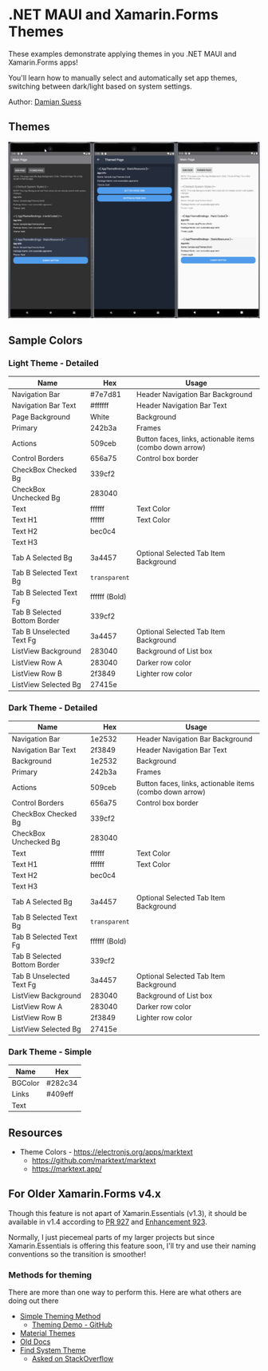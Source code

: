 # .NET MAUI and Xamarin.Forms Themes

These examples demonstrate applying themes in you .NET MAUI and Xamarin.Forms apps!

You'll learn how to manually select and automatically set app themes, switching between dark/light based on system settings.

Author: [Damian Suess](https://www.linkedin.com/in/damiansuess/)

## Themes

![Screen Shot](ScreenShot.png)

## Sample Colors

### Light Theme - Detailed

| Name                          | Hex     | Usage |
|-------------------------------|---------|-------|
| Navigation Bar                | #7e7d81 | Header Navigation Bar Background
| Navigation Bar Text           | #ffffff | Header Navigation Bar Text
| Page Background               | White   | Background
| Primary                       | 242b3a  | Frames
| Actions                       | 509ceb  | Button faces, links, actionable items (combo down arrow)
| Control Borders               | 656a75  | Control box border
| CheckBox Checked Bg           | 339cf2
| CheckBox Unchecked Bg         | 283040
| Text                          | ffffff  | Text Color
| Text H1                       | ffffff  | Text Color
| Text H2                       | bec0c4  |
| Text H3                       |
| Tab A Selected Bg             | 3a4457  | Optional Selected Tab Item Background
| Tab B Selected Text Bg        | `transparent`  |
| Tab B Selected Text Fg        | ffffff (Bold)  |
| Tab B Selected Bottom Border  | 339cf2 |
| Tab B Unselected Text Fg      | 3a4457  | Optional Selected Tab Item Background
| ListView Background           | 283040  | Background of List box
| ListView Row A                | 283040  | Darker row color
| ListView Row B                | 2f3849  | Lighter row color
| ListView Selected Bg          | 27415e

### Dark Theme - Detailed

| Name                          | Hex     | Usage |
|-------------------------------|---------|-------|
| Navigation Bar                | 1e2532 | Header Navigation Bar Background
| Navigation Bar Text           | 2f3849 | Header Navigation Bar Text
| Background                    | 1e2532 | Background
| Primary                       | 242b3a | Frames
| Actions                       | 509ceb | Button faces, links, actionable items (combo down arrow)
| Control Borders               | 656a75 | Control box border
| CheckBox Checked Bg           | 339cf2
| CheckBox Unchecked Bg         | 283040
| Text                          | ffffff | Text Color
| Text H1                       | ffffff | Text Color
| Text H2                       | bec0c4 |
| Text H3                       |
| Tab A Selected Bg             | 3a4457 | Optional Selected Tab Item Background
| Tab B Selected Text Bg        | `transparent`
| Tab B Selected Text Fg        | ffffff (Bold)
| Tab B Selected Bottom Border  | 339cf2 |
| Tab B Unselected Text Fg      | 3a4457 | Optional Selected Tab Item Background
| ListView Background           | 283040 | Background of List box
| ListView Row A                | 283040 | Darker row color
| ListView Row B                | 2f3849 | Lighter row color
| ListView Selected Bg          | 27415e

### Dark Theme - Simple

| Name    | Hex     |
|---------|---------|
| BGColor | #282c34 |
| Links   | #409eff |
| Text    |         |

## Resources

* Theme Colors - https://electronjs.org/apps/marktext
  * https://github.com/marktext/marktext
  * https://marktext.app/

## For Older Xamarin.Forms v4.x

Though this feature is not apart of Xamarin.Essentials (v1.3), it should be available in v1.4 according to [PR 927](https://github.com/xamarin/Essentials/pull/927) and [Enhancement 923](https://github.com/xamarin/Essentials/issues/923).

Normally, I just piecemeal parts of my larger projects but since Xamarin.Essentials is offering this feature soon, I'll try and use their naming conventions so the transition is smoother!

### Methods for theming

There are more than one way to perform this. Here are what others are doing out there

* [Simple Theming Method](https://docs.microsoft.com/en-us/xamarin/xamarin-forms/user-interface/theming)
  * [Theming Demo - GitHub](https://github.com/xamarin/xamarin-forms-samples/tree/master/UserInterface/ThemingDemo)
* [Material Themes](https://docs.microsoft.com/en-us/xamarin/android/user-interface/material-theme)
* [Old Docs](https://medium.com/@milan.gohil/adding-themes-to-your-xamarin-forms-app-3da3032cc3a1)
* [Find System Theme](https://codetraveler.io/2019/09/11/check-for-dark-mode-in-xamarin-forms/)
  * [Asked on StackOverflow](https://stackoverflow.com/questions/57879523/how-to-check-for-dark-mode-in-xamarin-forms)
